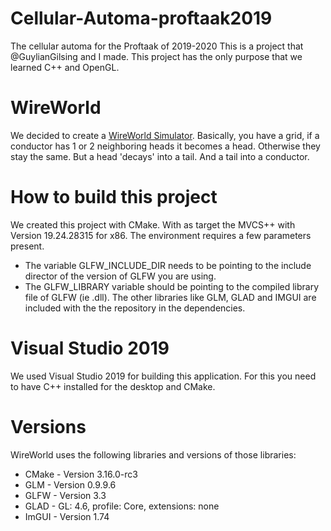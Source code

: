 # Cellular-Automa-proftaak2019
The cellular automa for the Proftaak of 2019-2020
This is a project that @GuylianGilsing and I made. This project has the only purpose that we learned C++ and OpenGL. 

# WireWorld
We decided to create a [WireWorld Simulator](https://en.wikipedia.org/wiki/Wireworld). Basically, you have a grid, if a conductor has 1 or 2 neighboring heads it becomes a head. Otherwise they stay the same. But a head 'decays' into a tail. And a tail into a conductor.

# How to build this project
We created this project with CMake. With as target the MVCS++ with Version 19.24.28315 for x86. The environment requires a few parameters present. 
- The variable GLFW_INCLUDE_DIR needs to be pointing to the include director of the version of GLFW you are using.
- The GLFW_LIBRARY variable should be pointing to the compiled library file of GLFW (ie .dll).
The other libraries like GLM, GLAD and IMGUI are included with the the repository in the dependencies.

# Visual Studio 2019
We used Visual Studio 2019 for building this application. For this you need to have C++ installed for the desktop and CMake.

# Versions
WireWorld uses the following libraries and versions of those libraries:
- CMake - Version 3.16.0-rc3
- GLM - Version 0.9.9.6
- GLFW - Version 3.3
- GLAD - GL: 4.6, profile: Core, extensions: none
- ImGUI - Version 1.74